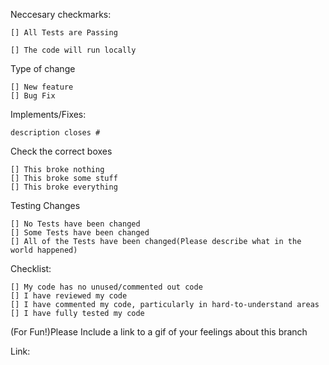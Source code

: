 Neccesary checkmarks:

    [] All Tests are Passing

    [] The code will run locally

Type of change

    [] New feature
    [] Bug Fix

Implements/Fixes:

    description closes #

Check the correct boxes

    [] This broke nothing
    [] This broke some stuff
    [] This broke everything

Testing Changes

    [] No Tests have been changed
    [] Some Tests have been changed
    [] All of the Tests have been changed(Please describe what in the world happened)

Checklist:

    [] My code has no unused/commented out code
    [] I have reviewed my code
    [] I have commented my code, particularly in hard-to-understand areas
    [] I have fully tested my code

(For Fun!)Please Include a link to a gif of your feelings about this branch

Link:
